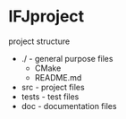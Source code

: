 # IFJproject

project structure
 - ./ - general purpose files
   - CMake
   - README.md
 - src - project files
 - tests - test files
 - doc - documentation files
